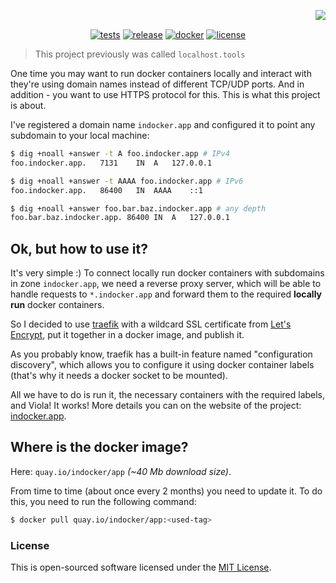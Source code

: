 <div align="center">
<picture>
  <source media="(prefers-color-scheme: dark)" srcset="https://socialify.git.ci/tarampampam/indocker-app/image?description=1&font=Raleway&forks=1&issues=1&owner=1&pulls=1&pattern=Solid&stargazers=1&theme=Dark">
  <img align="right" src="https://socialify.git.ci/tarampampam/indocker-app/image?description=1&font=Raleway&forks=1&issues=1&owner=1&pulls=1&pattern=Solid&stargazers=1">
</picture>

<p>&nbsp;</p>

[![tests][badge-tests]][actions]
[![release][badge-release]][actions]
[![docker][badge-docker]][quay]
[![license][badge-license]][license]
</div>

> This project previously was called `localhost.tools`

One time you may want to run docker containers locally and interact with they're using domain names instead of
different TCP/UDP ports. And in addition - you want to use HTTPS protocol for this. This is what this project
is about.

I've registered a domain name `indocker.app` and configured it to point any subdomain to your local machine:

```bash
$ dig +noall +answer -t A foo.indocker.app # IPv4
foo.indocker.app.	7131	IN	A	127.0.0.1

$ dig +noall +answer -t AAAA foo.indocker.app # IPv6
foo.indocker.app.	86400	IN	AAAA	::1

$ dig +noall +answer foo.bar.baz.indocker.app # any depth
foo.bar.baz.indocker.app. 86400	IN	A	127.0.0.1
```

## Ok, but how to use it?

It's very simple :) To connect locally run docker containers with subdomains in zone `indocker.app`, we need a
reverse proxy server, which will be able to handle requests to `*.indocker.app` and forward them to the required
**locally run** docker containers.

So I decided to use [traefik][traefik] with a wildcard SSL certificate from [Let's Encrypt][letsencrypt], put it
together in a docker image, and publish it.

As you probably know, traefik has a built-in feature named "configuration discovery", which allows you to configure
it using docker container labels (that's why it needs a docker socket to be mounted).

All we have to do is run it, the necessary containers with the required labels, and Viola! It works! More details
you can on the website of the project: [indocker.app](https://indocker.app/).

## Where is the docker image?

Here: `quay.io/indocker/app` _(~40 Mb download size)_.

From time to time (about once every 2 months) you need to update it. To do this, you need to run the following command:

```bash
$ docker pull quay.io/indocker/app:<used-tag>
```

### License

This is open-sourced software licensed under the [MIT License][license].

[badge-tests]:https://img.shields.io/github/actions/workflow/status/tarampampam/indocker-app/tests.yml?branch=master&maxAge=30&label=tests&logo=github&style=flat-square
[badge-release]:https://img.shields.io/github/actions/workflow/status/tarampampam/indocker-app/release.yml?maxAge=30&label=release&logo=github&style=flat-square
[badge-docker]:https://shields.io/static/v1?label=Docker%20image&message=quay.io%2Findocker%2Fapp&color=blue&style=flat-square
[badge-license]:https://img.shields.io/github/license/tarampampam/indocker-app.svg?maxAge=30&style=flat-square

[actions]:https://github.com/tarampampam/indocker-app/actions
[quay]:https://quay.io/indocker/app
[license]:https://github.com/tarampampam/indocker-app/blob/master/LICENSE
[traefik]:https://github.com/traefik/traefik
[letsencrypt]:https://letsencrypt.org/
